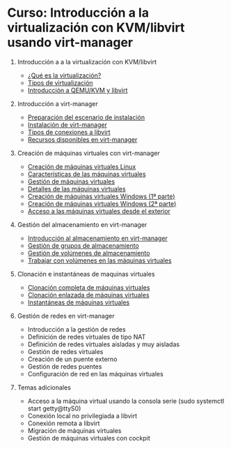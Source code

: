 # Curso: Introducción a la virtualización con KVM/libvirt usando virt-manager

1. Introducción a a la virtualización con KVM/libvirt
    * [¿Qué es la virtualización?](contenidos/unidad01/clase1.md)
	* [Tipos de virtualización](contenidos/unidad01/clase2.md)
	* [Introducción a QEMU/KVM y libvirt](contenidos/unidad01/clase3.md)

2. Introducción a virt-manager
    * [Preparación del escenario de instalación](contenidos/unidad02/clase1.md)
    * [Instalación de virt-manager](contenidos/unidad02/clase2.md)
    * [Tipos de conexiones a libvirt](contenidos/unidad02/clase3.md)
    * [Recursos disponibles en virt-manager](contenidos/unidad02/clase4.md)

3. Creación de máquinas virtuales con virt-manager
    * [Creación de máquinas virtuales Linux](contenidos/unidad03/clase1.md)
    * [Características de las máquinas virtuales](contenidos/unidad03/clase2.md)
    * [Gestión de máquinas virtuales](contenidos/unidad03/clase3.md)
    * [Detalles de las máquinas virtuales](contenidos/unidad03/clase4.md)
    * [Creación de máquinas virtuales Windows (1ª parte)](contenidos/unidad03/clase5.md)
    * [Creación de máquinas virtuales Windows (2ª parte)](contenidos/unidad03/clase6.md)
    * [Acceso a las máquinas virtuales desde el exterior](contenidos/unidad03/clase7.md)

4. Gestión del almacenamiento en virt-manager
    * [Introducción al almacenamiento en virt-manager](contenidos/unidad04/clase1.md)
    * [Gestión de grupos de almacenamiento](contenidos/unidad04/clase2.md)
    * [Gestión de volúmenes de almacenamiento](contenidos/unidad04/clase3.md)
    * [Trabajar con volúmenes en las máquinas virtuales](contenidos/unidad04/clase4.md)

5. Clonación e instantáneas de maquinas virtuales
    * [Clonación completa de máquinas virtuales](contenidos/unidad05/clase1.md)
    * [Clonación enlazada de máquinas virtuales](contenidos/unidad05/clase2.md)
    * [Instantáneas de máquinas virtuales](contenidos/unidad05/clase3.md)

6. Gestión de redes en virt-manager
    * Introducción a la gestión de redes
    * Definición de redes virtuales de tipo NAT
    * Definición de redes virtuales aisladas y muy aisladas
    * Gestión de redes virtuales
    * Creación de un puente externo
    * Gestión de redes puentes
    * Configuración de red en las máquinas virtuales

7. Temas adicionales
    * Acceso a la máquina virtual usando la consola serie (sudo systemctl start getty@ttyS0)
    * Conexión local no privilegiada a libvirt
    * Conexión remota a libvirt
    * Migración de máquinas virtuales
    * Gestión de máquinas virtuales con cockpit
